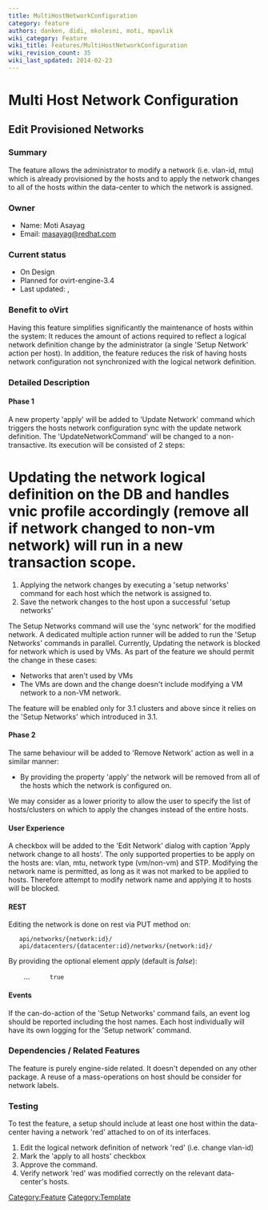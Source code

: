 ```yaml
---
title: MultiHostNetworkConfiguration
category: feature
authors: danken, didi, mkolesni, moti, mpavlik
wiki_category: Feature
wiki_title: Features/MultiHostNetworkConfiguration
wiki_revision_count: 35
wiki_last_updated: 2014-02-23
---
```


# Multi Host Network Configuration

## Edit Provisioned Networks

### Summary

The feature allows the administrator to modify a network (i.e. vlan-id, mtu) which is already provisioned by the hosts and to apply the network changes to all of the hosts within the data-center to which the network is assigned.

### Owner

*   Name: Moti Asayag
*   Email: <masayag@redhat.com>

### Current status

*   On Design
*   Planned for ovirt-engine-3.4
*   Last updated: ,

### Benefit to oVirt

Having this feature simplifies significantly the maintenance of hosts within the system:
It reduces the amount of actions required to reflect a logical network definition change by the administrator (a single 'Setup Network' action per host).
In addition, the feature reduces the risk of having hosts network configuration not synchronized with the logical network definition.

### Detailed Description

#### Phase 1

A new property 'apply' will be added to 'Update Network' command which triggers the hosts network configuration sync with the update network definition.
The 'UpdateNetworkCommand' will be changed to a non-transactive. Its execution will be consisted of 2 steps:
# Updating the network logical definition on the DB and handles vnic profile accordingly (remove all if network changed to non-vm network) will run in a new transaction scope.

1.  Applying the network changes by executing a 'setup networks' command for each host which the network is assigned to.
2.  Save the network changes to the host upon a successful 'setup networks'

The Setup Networks command will use the 'sync network' for the modified network.
A dedicated multiple action runner will be added to run the 'Setup Networks' commands in parallel.
Currently, Updating the network is blocked for network which is used by VMs. As part of the feature we should permit the change in these cases:

*   Networks that aren't used by VMs
*   The VMs are down and the change doesn't include modifying a VM network to a non-VM network.

The feature will be enabled only for 3.1 clusters and above since it relies on the 'Setup Networks' which introduced in 3.1.

#### Phase 2

The same behaviour will be added to 'Remove Network' action as well in a similar manner:

*   By providing the property 'apply' the network will be removed from all of the hosts which the network is configured on.

We may consider as a lower priority to allow the user to specify the list of hosts/clusters on which to apply the changes instead of the entire hosts.

#### User Experience

A checkbox will be added to the 'Edit Network' dialog with caption 'Apply network change to all hosts'.
The only supported properties to be apply on the hosts are: vlan, mtu, network type (vm/non-vm) and STP.
Modifying the network name is permitted, as long as it was not marked to be applied to hosts. Therefore attempt to modify network name and applying it to hosts will be blocked.

#### REST

Editing the network is done on rest via PUT method on:

       api/networks/{network:id}/
       api/datacenters/{datacenter:id}/networks/{network:id}/

By providing the optional element *apply* (default is *false*):

` `<network>
           ...
`     `<apply>`true`</apply>
` `</network>

#### Events

If the can-do-action of the 'Setup Networks' command fails, an event log should be reported including the host names.
Each host individually will have its own logging for the 'Setup network' command.

### Dependencies / Related Features

The feature is purely engine-side related. It doesn't depended on any other package.
A reuse of a mass-operations on host should be consider for network labels.

### Testing

To test the feature, a setup should include at least one host within the data-center having a network 'red' attached to on of its interfaces.

1.  Edit the logical network definition of network 'red' (i.e. change vlan-id)
2.  Mark the 'apply to all hosts' checkbox
3.  Approve the command.
4.  Verify network 'red' was modified correctly on the relevant data-center's hosts.

<Category:Feature> <Category:Template>
